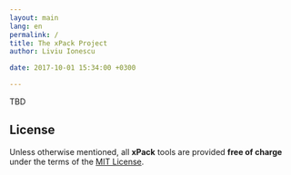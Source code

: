 ```yaml
---
layout: main
lang: en
permalink: /
title: The xPack Project
author: Liviu Ionescu

date: 2017-10-01 15:34:00 +0300

---
```


TBD

## License

Unless otherwise mentioned, all **xPack** tools are provided **free of charge** under the terms of the [MIT License](https://opensource.org/licenses/MIT).
